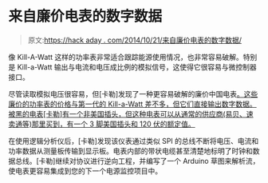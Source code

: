# 来自廉价电表的数字数据

> 原文:[https://hack aday . com/2014/10/21/来自廉价电表的数字数据/](https://hackaday.com/2014/10/21/digital-data-from-a-cheap-power-meter/)

像 Kill-A-Watt 这样的功率表非常适合跟踪能源使用情况，也非常容易破解。特别是 Kill-a-Watt 输出与电流和电压成比例的模拟信号，这使得它很容易与微控制器接口。

尽管读取模拟电压很容易，但[卡勒]发现了一种更容易破解的廉价中国电表[。这些廉价的功率表的价格与第一代的 Kill-a-Watt 差不多，但它们直接输出数字数据。被黑的电表[卡勒]有一个非美国插头，但这种电表可以从通常的供应商(易贝、速卖通等)那里买到，有一个 3 脚美国插头和 120 伏的额定值。](http://gizmosnack.blogspot.se/2014/10/power-plug-energy-meter-hack.html)

在使用逻辑分析仪后，[卡勒]发现该仪表通过类似 SPI 的总线不断将电压、电流和功率数据从测量板传输到显示板。电表内部的带状电缆甚至清楚地标明了时钟和数据总线。[卡勒]继续对协议进行逆向工程，并编写了一个 Arduino 草图来解析流，使电表更容易集成到您的下一个电源监控项目中。